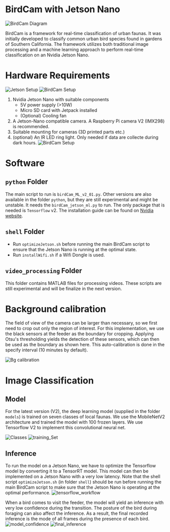 # BirdCam with Jetson Nano

![BirdCam Diagram](images/birdCam_diagram.PNG)

BirdCam is a framework for real-time classification of urban faunas. It was initially developed to classify common urban bird species found in gardens of Southern California. The framework utilizes both traditional image processing and a machine learning approach to perform real-time classification on an Nvidia Jetson Nano. 


# Hardware Requirements

![Jetson Setup](images/jetson_setup.PNG)
![BirdCam Setup](images/birdCam_setup.PNG)

1. Nvidia Jetson Nano with suitable components
	- 5V power supply (>10W)
	- Micro SD card with Jetpack installed
	- (Optional) Cooling fan
2. A Jetson-Nano compatible camera. A Raspberry Pi camera V2 (IMX298) is recommended.
3. Suitable mounting for cameras (3D printed parts etc.)
4. (optional) An IR LED ring light. Only needed if data are collecte during dark hours.
![BirdCam Setup](images/led_comparison.PNG)

# Software

## `python` Folder
The main script to run is `birdCam_ML_v2_01.py`. Other versions are also available in the folder `python`, but they are still experimental and might be unstable. It needs the `birdCam_jetson_ml.py` to run. The only package that is needed is `Tensorflow` v2. The installation guide can be found on  [Nvidia website](https://docs.nvidia.com/deeplearning/frameworks/install-tf-jetson-platform/index.html "Nvidia website"). 

## `shell` Folder
- Run `optimizeJetson.sh` before running the main BirdCam script to ensure that the Jetson Nano is running at the optimal state. 
- Run `installWifi.sh` if a Wifi Dongle is used. 

## `video_processing` Folder
This folder contains MATLAB files for processing videos. These scripts are still experimental and will be finalize in the next version. 

# Background calibration

The field of view of the camera can be larger than necessary, so we first need to crop out only the region of interest. For this implementation, we use the black sensors at the feeder as the boundary for cropping. Applying Otsu's thresholding yields the detection of these sensors, which can then be used as the boundary as shown here. This auto-calibration is done in the specify interval (10 minutes by default).

![Bg calibration](images/bg_calibration.PNG)

# Image Classification

## Model
For the latest version (V2), the deep learning model (supplied in the folder `models`) is trained on seven classes of local faunas. We use the MobileNetV2 architecture and trained the model with 100 frozen layers. We use Tensorflow V2 to implement this convolutional neural net. 

![Classes](images/classes_7C.PNG)
![training_Set](images/training_Set.PNG)

## Inference
To run the model on a Jetson Nano, we have to optimize the Tensorflow model by converting it to a TensorRT model. This model can then be implemented on a Jetson Nano with a very low latency. Note that the shell script `optimizeJetson.sh` (in folder `shell`) should be run before running the main BirdCam script to make sure that the Jetson Nano is operating at the optimal performance. 
![tensorflow_workflow](images/tensorflow_workflow.PNG)

When a bird comes to visit the feeder, the model will yield an inference with very low confidence during the transition. The posture of the bird during foraging can also affect the inference. As a result, the final recorded inference is the mode of all frames during the presence of each bird.
 ![model_confidence](images/model_confidence.PNG)
![final_inference](images/final_inference.PNG)